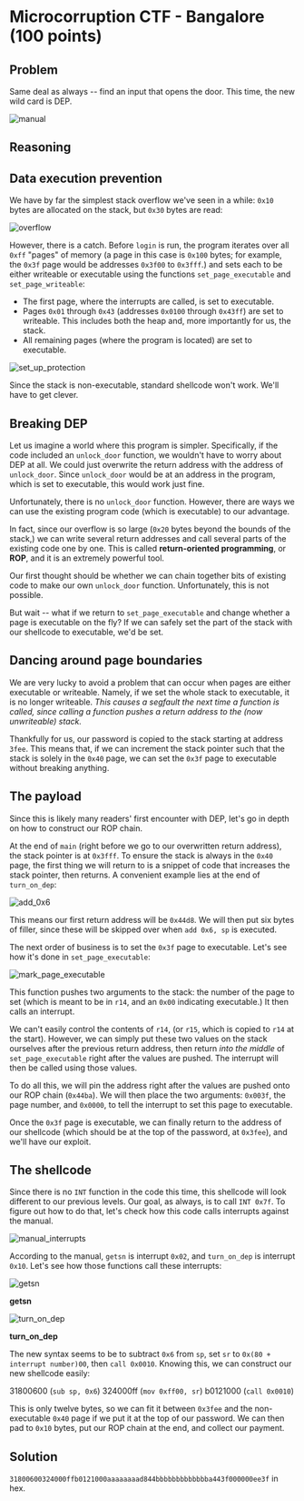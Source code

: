 # Microcorruption CTF - Bangalore (100 points)

## Problem

Same deal as always -- find an input that opens the door. This time, the new wild card is DEP.

![manual](https://user-images.githubusercontent.com/86139991/126053187-73a9d3ab-6886-4d59-92cf-aa491a47f75a.PNG)

## Reasoning

## Data execution prevention

We have by far the simplest stack overflow we've seen in a while: `0x10` bytes are allocated on the stack, but `0x30` bytes are read:

![overflow](https://user-images.githubusercontent.com/86139991/126053192-b5a55c4c-7dd5-4dda-ab16-45f3a5811914.PNG)

However, there is a catch. Before `login` is run, the program iterates over all `0xff` "pages" of memory (a page in this case is `0x100` bytes; for example, the `0x3f`
page would be addresses `0x3f00` to `0x3fff`.) and sets each to be either writeable or executable using the functions `set_page_executable` and `set_page_writeable`:

- The first page, where the interrupts are called, is set to executable.
- Pages `0x01` through `0x43` (addresses `0x0100` through `0x43ff`) are set to writeable. This includes both the heap and, more importantly for us, the stack.
- All remaining pages (where the program is located) are set to executable.

![set_up_protection](https://user-images.githubusercontent.com/86139991/126053195-4f6243a0-520b-4e8f-a0a8-b94c00784e7f.PNG)

Since the stack is non-executable, standard shellcode won't work. We'll have to get clever.

## Breaking DEP

Let us imagine a world where this program is simpler. Specifically, if the code included an `unlock_door` function, we wouldn't have to worry about DEP at all. We
could just overwrite the return address with the address of `unlock_door`. Since  `unlock_door` would be at an address in the program, which is set to executable, 
this would work just fine. 

Unfortunately, there is no `unlock_door` function. However, there are ways we can use the existing program code (which is executable) to our advantage.

In fact, since our overflow is so large (`0x20` bytes beyond the bounds of the stack,) we can write several return addresses and call several parts of the existing code
one by one. This is called **return-oriented programming**, or **ROP**, and it is an extremely powerful tool.

Our first thought should be whether we can chain together bits of existing code to make our own `unlock_door` function. Unfortunately, this is not possible.

But wait -- what if we return to `set_page_executable` and change whether a page is executable on the fly? If we can safely set the part of the stack with our
shellcode to executable, we'd be set.

## Dancing around page boundaries

We are very lucky to avoid a problem that can occur when pages are either executable or writeable. Namely, if we set the whole stack to executable, it is no longer
writeable. *This causes a segfault the next time a function is called, since calling a function pushes a return address to the (now unwriteable) stack.*

Thankfully for us, our password is copied to the stack starting at address `3fee`. This means that, if we can increment the stack pointer such that the stack
is solely in the `0x40` page, we can set the `0x3f` page to executable without breaking anything.

## The payload

Since this is likely many readers' first encounter with DEP, let's go in depth on how to construct our ROP chain.

At the end of `main` (right before we go to our overwritten return address), the stack pointer is at `0x3fff`. To ensure the stack is always in the `0x40` page, the
first thing we will return to is a snippet of code that increases the stack pointer, then returns. A convenient example lies at the end of `turn_on_dep`:

![add_0x6](https://user-images.githubusercontent.com/86139991/126053199-39209a75-5ed1-4d32-9593-9b347ff417f1.PNG)

This means our first return address will be `0x44d8`. We will then put six bytes of filler, since these will be skipped over when `add 0x6, sp` is executed.

The next order of business is to set the `0x3f` page to executable. Let's see how it's done in `set_page_executable`:

![mark_page_executable](https://user-images.githubusercontent.com/86139991/126053201-ff69f9f5-deac-4261-b296-50352243a66c.PNG)

This function pushes two arguments to the stack: the number of the page to set (which is meant to be in `r14`, and an `0x00` indicating executable.) 
It then calls an interrupt. 

We can't easily control the contents of `r14`, (or `r15`, which is copied to `r14` at the start). However, we can simply put these two values on the stack ourselves
after the previous return address, then return *into the middle* of `set_page_executable` right after the values are pushed. The interrupt will then be called
using those values.

To do all this, we will pin the address right after the values are pushed onto our ROP chain (`0x44ba`). We will then place the two arguments: `0x003f`, the page number, and `0x0000`, to tell the interrupt to set this page to executable.

Once the `0x3f` page is executable, we can finally return to the address of our shellcode (which should be at the top of the password, at `0x3fee`), and we'll have
our exploit.

## The shellcode

Since there is no `INT` function in the code this time, this shellcode will look different to our previous levels. Our goal, as always, is to call `INT 0x7f`.
To figure out how to do that, let's check how this code calls interrupts against the manual.

![manual_interrupts](https://user-images.githubusercontent.com/86139991/126053204-fc742559-ab47-475f-bc9e-01a0639d95cb.PNG)

According to the manual, `getsn` is interrupt `0x02`, and `turn_on_dep` is interrupt `0x10`. Let's see how those functions call these interrupts:

![getsn](https://user-images.githubusercontent.com/86139991/126053207-56fd19cf-00b9-44f8-9d10-b65037b65077.PNG)

**getsn**

![turn_on_dep](https://user-images.githubusercontent.com/86139991/126053208-2841c714-fc75-4d9a-a897-652a209d6694.PNG)

**turn_on_dep**

The new syntax seems to be to subtract `0x6` from `sp`, set `sr` to `0x(80 + interrupt number)00`, then `call 0x0010`. Knowing this, we can construct our new shellcode
easily:

31800600 (`sub sp, 0x6`)
324000ff (`mov 0xff00, sr`)
b0121000 (`call 0x0010`)

This is only twelve bytes, so we can fit it between `0x3fee` and the non-executable `0x40` page if we put it at the top of our password. We can then pad to `0x10` bytes,
put our ROP chain at the end, and collect our payment.

## Solution

`31800600324000ffb0121000aaaaaaaad844bbbbbbbbbbbbba443f000000ee3f` in hex.
